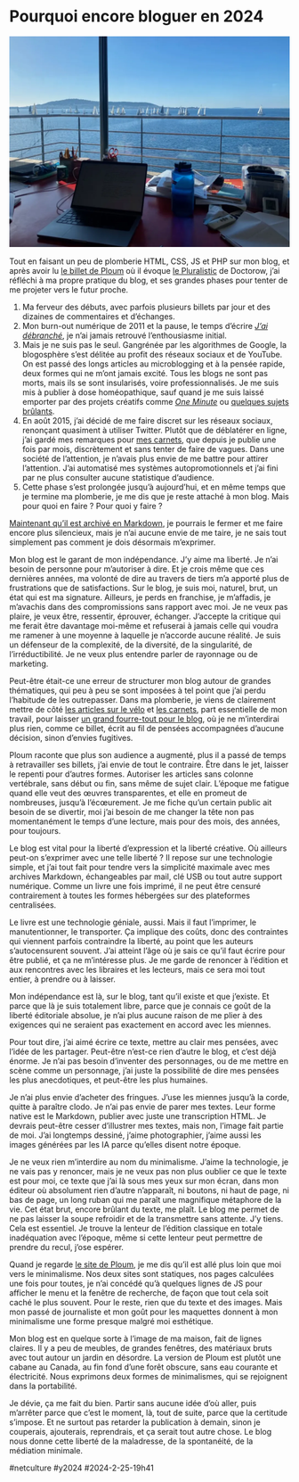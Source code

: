 # Pourquoi encore bloguer en 2024

![Mon bureau](_i/IMG_4701-1.webp)

Tout en faisant un peu de plomberie HTML, CSS, JS et PHP sur mon blog, et après avoir lu [le billet de Ploum](https://ploum.net/2024-02-22-metablogging-lectures-gemini-spatial.html) où il évoque [le Pluralistic](https://pluralistic.net/) de Doctorow, j’ai réfléchi à ma propre pratique du blog, et ses grandes phases pour tenter de me projeter vers le futur proche.
1. Ma ferveur des débuts, avec parfois plusieurs billets par jour et des dizaines de commentaires et d’échanges.
2. Mon burn-out numérique de 2011 et la pause, le temps d’écrire *[J’ai débranché](../../../../page/jai-debranche.md)*, je n’ai jamais retrouvé l’enthousiasme initial.
3. Mais je ne suis pas le seul. Gangrénée par les algorithmes de Google, la blogosphère s’est délitée au profit des réseaux sociaux et de YouTube. On est passé des longs articles au microblogging et à la pensée rapide, deux formes qui ne m’ont jamais excité. Tous les blogs ne sont pas morts, mais ils se sont insularisés, voire professionnalisés. Je me suis mis à publier à dose homéopathique, sauf quand je me suis laissé emporter par des projets créatifs comme *[One Minute](../../../../page/une-minute.md)* ou [quelques sujets brûlants](#confinement).
4. En août 2015, j’ai décidé de me faire discret sur les réseaux sociaux, renonçant quasiment à utiliser Twitter. Plutôt que de déblatérer en ligne, j’ai gardé mes remarques pour [mes carnets](#carnet-de-route), que depuis je publie une fois par mois, discrètement et sans tenter de faire de vagues. Dans une société de l’attention, je n’avais plus envie de me battre pour attirer l’attention. J’ai automatisé mes systèmes autopromotionnels et j’ai fini par ne plus consulter aucune statistique d’audience.
5. Cette phase s’est prolongée jusqu’à aujourd’hui, et en même temps que je termine ma plomberie, je me dis que je reste attaché à mon blog. Mais pour quoi en faire ? Pour quoi y faire ?

[Maintenant qu’il est archivé en Markdown](https://md.tcrouzet.com/), je pourrais le fermer et me faire encore plus silencieux, mais je n’ai aucune envie de me taire, je ne sais tout simplement pas comment je dois désormais m’exprimer.

Mon blog est le garant de mon indépendance. J’y aime ma liberté. Je n’ai besoin de personne pour m’autoriser à dire. Et je crois même que ces dernières années, ma volonté de dire au travers de tiers m’a apporté plus de frustrations que de satisfactions. Sur le blog, je suis moi, naturel, brut, un état qui est ma signature. Ailleurs, je perds en franchise, je m’affadis, je m’avachis dans des compromissions sans rapport avec moi. Je ne veux pas plaire, je veux être, ressentir, éprouver, échanger. J’accepte la critique qui me ferait être davantage moi-même et refuserai à jamais celle qui voudra me ramener à une moyenne à laquelle je n’accorde aucune réalité. Je suis un défenseur de la complexité, de la diversité, de la singularité, de l’irréductibilité. Je ne veux plus entendre parler de rayonnage ou de marketing.

Peut-être était-ce une erreur de structurer mon blog autour de grandes thématiques, qui peu à peu se sont imposées à tel point que j’ai perdu l’habitude de les outrepasser. Dans ma plomberie, je viens de clairement mettre de côté [les articles sur le vélo](#borntobike) et [les carnets](#carnet-de-route), part essentielle de mon travail, pour laisser [un grand fourre-tout pour le blog](../../page/blog), où je ne m’interdirai plus rien, comme ce billet, écrit au fil de pensées accompagnées d’aucune décision, sinon d’envies fugitives.

Ploum raconte que plus son audience a augmenté, plus il a passé de temps à retravailler ses billets, j’ai envie de tout le contraire. Être dans le jet, laisser le repenti pour d’autres formes. Autoriser les articles sans colonne vertébrale, sans début ou fin, sans même de sujet clair. L’époque me fatigue quand elle veut des œuvres transparentes, et elle en promeut de nombreuses, jusqu’à l’écœurement. Je me fiche qu’un certain public ait besoin de se divertir, moi j’ai besoin de me changer la tête non pas momentanément le temps d’une lecture, mais pour des mois, des années, pour toujours.

Le blog est vital pour la liberté d’expression et la liberté créative. Où ailleurs peut-on s’exprimer avec une telle liberté ? Il repose sur une technologie simple, et j’ai tout fait pour tendre vers la simplicité maximale avec mes archives Markdown, échangeables par mail, clé USB ou tout autre support numérique. Comme un livre une fois imprimé, il ne peut être censuré contrairement à toutes les formes hébergées sur des plateformes centralisées.

Le livre est une technologie géniale, aussi. Mais il faut l’imprimer, le manutentionner, le transporter. Ça implique des coûts, donc des contraintes qui viennent parfois contraindre la liberté, au point que les auteurs s’autocensurent souvent. J’ai atteint l’âge où je sais ce qu’il faut écrire pour être publié, et ça ne m’intéresse plus. Je me garde de renoncer à l’édition et aux rencontres avec les libraires et les lecteurs, mais ce sera moi tout entier, à prendre ou à laisser.

Mon indépendance est là, sur le blog, tant qu’il existe et que j’existe. Et parce que là je suis totalement libre, parce que je connais ce goût de la liberté éditoriale absolue, je n’ai plus aucune raison de me plier à des exigences qui ne seraient pas exactement en accord avec les miennes.

Pour tout dire, j’ai aimé écrire ce texte, mettre au clair mes pensées, avec l’idée de les partager. Peut-être n’est-ce rien d’autre le blog, et c’est déjà énorme. Je n’ai pas besoin d’inventer des personnages, ou de me mettre en scène comme un personnage, j’ai juste la possibilité de dire mes pensées les plus anecdotiques, et peut-être les plus humaines.

Je n’ai plus envie d’acheter des fringues. J’use les miennes jusqu’à la corde, quitte à paraître clodo. Je n’ai pas envie de parer mes textes. Leur forme native est le Markdown, publier avec juste une transcription HTML. Je devrais peut-être cesser d’illustrer mes textes, mais non, l’image fait partie de moi. J’ai longtemps dessiné, j’aime photographier, j’aime aussi les images générées par les IA parce qu’elles disent notre époque.

Je ne veux rien m’interdire au nom du minimalisme. J’aime la technologie, je ne vais pas y renoncer, mais je ne veux pas non plus oublier ce que le texte est pour moi, ce texte que j’ai là sous mes yeux sur mon écran, dans mon éditeur où absolument rien d’autre n’apparaît, ni boutons, ni haut de page, ni bas de page, un long ruban qui me paraît une magnifique métaphore de la vie. Cet état brut, encore brûlant du texte, me plaît. Le blog me permet de ne pas laisser la soupe refroidir et de la transmettre sans attente. J’y tiens. Cela est essentiel. Je trouve la lenteur de l’édition classique en totale inadéquation avec l’époque, même si cette lenteur peut permettre de prendre du recul, j’ose espérer.

Quand je regarde [le site de Ploum](https://ploum.net/), je me dis qu’il est allé plus loin que moi vers le minimalisme. Nos deux sites sont statiques, nos pages calculées une fois pour toutes, je n’ai concédé qu’à quelques lignes de JS pour afficher le menu et la fenêtre de recherche, de façon que tout cela soit caché le plus souvent. Pour le reste, rien que du texte et des images. Mais mon passé de journaliste et mon goût pour les maquettes donnent à mon minimalisme une forme presque malgré moi esthétique.

Mon blog est en quelque sorte à l’image de ma maison, fait de lignes claires. Il y a peu de meubles, de grandes fenêtres, des matériaux bruts avec tout autour un jardin en désordre. La version de Ploum est plutôt une cabane au Canada, au fin fond d’une forêt obscure, sans eau courante et électricité. Nous exprimons deux formes de minimalismes, qui se rejoignent dans la portabilité.

Je dévie, ça me fait du bien. Partir sans aucune idée d’où aller, puis m’arrêter parce que c’est le moment, là, tout de suite, parce que la certitude s’impose. Et ne surtout pas retarder la publication à demain, sinon je couperais, ajouterais, reprendrais, et ça serait tout autre chose. Le blog nous donne cette liberté de la maladresse, de la spontanéité, de la médiation minimale.

#netculture #y2024 #2024-2-25-19h41
